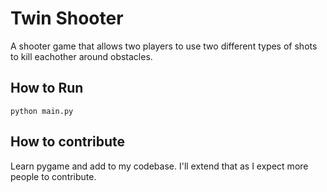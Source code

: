 # Twin Shooter
A shooter game that allows two players to use two different types of shots to kill eachother around obstacles.

## How to Run
`python main.py`

## How to contribute
Learn pygame and add to my codebase. I'll extend that as I expect more people to contribute.
